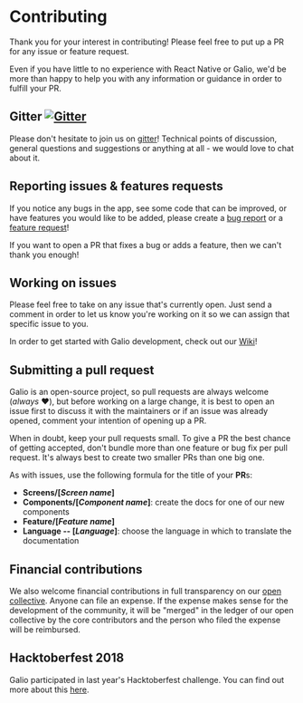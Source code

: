 # Contributing

Thank you for your interest in contributing! Please feel free to put up a PR for any issue or feature request.

Even if you have little to no experience with React Native or Galio, we'd be more than happy to help you with any information or guidance in order to fulfill your PR.

## Gitter [![Gitter](https://img.shields.io/gitter/room/nwjs/nw.js.svg)](https://gitter.im/galio-community)

Please don't hesitate to join us on [gitter](https://gitter.im/galio-community)! Technical points of discussion, general questions and suggestions or anything at all - we would love to chat about it.

## Reporting issues & features requests

If you notice any bugs in the app, see some code that can be improved, or have features you would like to be added, please create a [bug report](https://github.com/galio-org/docs/issues/new?template=bug-report---.md) or a [feature request](https://github.com/galio-org/docs/issues/new?template=feature-request---.md)!

If you want to open a PR that fixes a bug or adds a feature, then we can't thank you enough! 

## Working on issues

Please feel free to take on any issue that's currently open. Just send a comment in order to let us know you're working on it so we can assign that specific issue to you.

In order to get started with Galio development, check out our [Wiki](https://github.com/galio-org/galio/wiki)!

 ## Submitting a pull request

Galio is an open-source project, so pull requests are always welcome (_always_ ❤️), but before working on a large change, it is best to open an issue first to discuss it with the maintainers or if an issue was already opened, comment your intention of opening up a PR.

When in doubt, keep your pull requests small. To give a PR the best chance of getting accepted, don't bundle more than one feature or bug fix per pull request. It's always best to create two smaller PRs than one big one.

As with issues, use the following formula for the title of your **PR**s:
 - **Screens/[_Screen name_]** 
 - **Components/[_Component name_]**: create the docs for one of our new components
 - **Feature/[_Feature name_]**
 - **Language -- [_Language_]**: choose the language in which to translate the documentation


## Financial contributions 

We also welcome financial contributions in full transparency on our [open collective](https://opencollective.com/galio).
Anyone can file an expense. If the expense makes sense for the development of the community, it will be "merged" in the ledger of our open collective by the core contributors and the person who filed the expense will be reimbursed.

## Hacktoberfest 2018

Galio participated in last year's Hacktoberfest challenge. You can find out more about this [here](https://github.com/galio-org/galio/issues/31).
